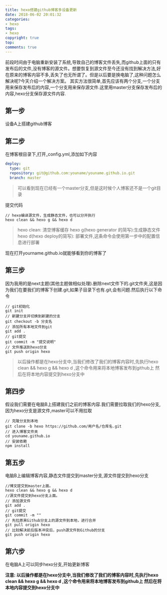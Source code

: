 ```yaml
---
title: hexo搭建github博客多设备更新
date: 2018-06-02 20:01:32
categories:
- hexo
tags:
- hexo
copyright: true
top:
comments: true
---
```


前段时间由于电脑重新安装了系统,导致自己的博客文件丢失,而github上面的只有发布后的文件,没有博客的源文件。想要恢复到源文件至今还没有找到解决方法,好在原来的博客内容不多,丢失了也无所谓了。但是以后要是换电脑了,这种问题怎么解决呢?今天介绍一个解决方案。
其实方法很简单,首先应该有两个分支,一个分支用来保存发布后的内容,一个分支用来保存源文件.这里用master分支保存发布后的内容,hexo分支保存源文件内容.

## 第一步
设备A上搭建github博客
## 第二步
在博客根目录下,打开_config.yml,添加如下内容
```yml
deploy:
  type: git
  repository: git@github.com:youname/youname.github.io.git
  branch: master
```
> 可以看到现在已经有一个master分支,但是这时候个人博客还不是一个git目录

提交代码
```
// hexo编译源文件，生成静态文件，也可以分开执行
hexo clean && hexo g && hexo d
```
> hexo clean: 清空博客缓存
> hexo g(hexo generator 的简写):生成静态文件
> hexo d(hexo deploy的简写): 部署文件,这条命令会使用第一步中的配置信息进行部署

现在打开yourname.github.io就能够看到你的博客了
## 第三步
因为我用的是next主题(其他主题做相似处理).删除next文件下的.git文件夹,这是因为我们在要我们的博客下创建.git,如果子目录下也有.git,会有问题.然后执行以下命令
```
// git初始化
git init
// 新建分支并切换到新建的分支
git checkout -b 分支名
// 添加所有本地文件到git
git add .
// git提交
git commit -m "提交说明"
// 文件推送到hexo分支
git push origin hexo
```
> 以后操作都是在hexo分支中,当我们修改了我们的博客内容时,先执行hexo clean && hexo g && hexo d ,这个命令用来将本地博客发布到github上
> 然后在将本地内容提交到hexo分支中

## 第四步
假设我们需要在电脑B上搭建我们之前的博客内容.我们需要拉取我们的hexo分支,因为hexo分支是源文件,master可以不用拉取
```
// 克隆分支到本地
git clone -b hexo https://github.com/用户名/仓库名.git
// 进入博客文件夹
cd youname.github.io
// 安装依赖
npm install
```
## 第五步
电脑B上编辑博客内容,静态文件提交到master分支,源文件提交到hexo分支
```
//博文提交到master上面。
hexo clean && hexo g && hexo d
//源文件提交到hexo分支上面。
// 添加源文件
git add .
// git提交
git commit -m ""
// 先拉原来Github分支上的源文件到本地，进行合并
git pull origin hexo
// 比较解决前后版本冲突后，push源文件到Github的分支
git push origin hexo
```
## 第六步
在电脑A上可以同步hexo分支,开始更新博客

**注意: 以后操作都是在hexo分支中,当我们修改了我们的博客内容时,先执行hexo clean && hexo g && hexo d ,这个命令用来将本地博客发布到github上
然后在将本地内容提交到hexo分支中**

